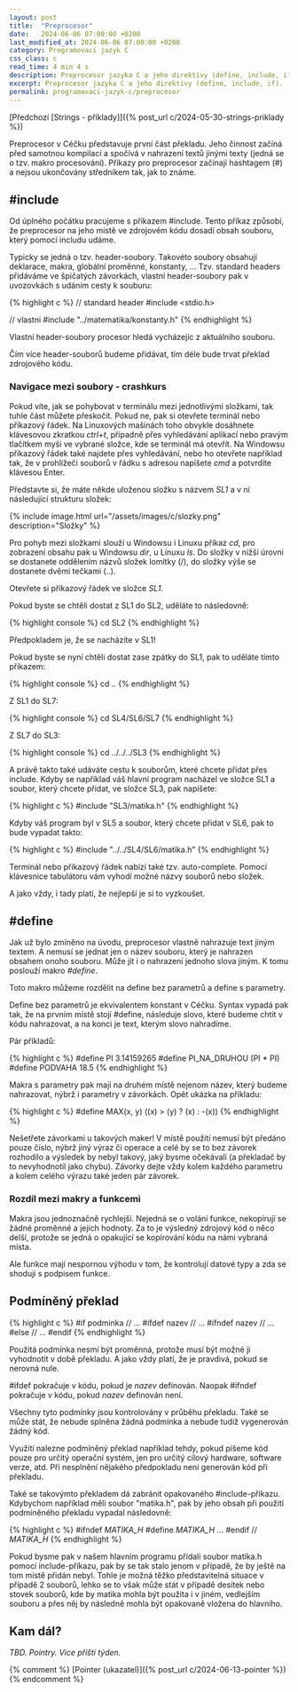 ```yaml
---
layout: post
title:  "Preprocesor"
date:   2024-06-06 07:00:00 +0200
last_modified_at: 2024-06-06 07:00:00 +0200
category: Programovací jazyk C
css_class: c
read_time: 4 min 4 s
description: Preprocesor jazyka C a jeho direktivy (define, include, if).
excerpt: Preprocesor jazyka C a jeho direktivy (define, include, if).
permalink: programovaci-jazyk-c/preprocesor
---
```


[Předchozí [Strings - příklady]]({% post_url c/2024-05-30-strings-priklady %})

Preprocesor v Céčku představuje první část překladu. Jeho činnost začíná před samotnou kompilací a spočívá v nahrazení textů jinými texty (jedná se o tzv. makro procesování). Příkazy pro preprocesor začínají hashtagem (#) a nejsou ukončovány středníkem tak, jak to známe.

## #include

Od úplného počátku pracujeme s příkazem #include. Tento příkaz způsobí, že preprocesor na jeho místě ve zdrojovém kódu dosadí obsah souboru, který pomocí includu udáme.

Typicky se jedná o tzv. header-soubory. Takovéto soubory obsahují deklarace, makra, globální proměnné, konstanty, ... Tzv. standard headers přidáváme ve špičatých závorkách, vlastní header-soubory pak v uvozovkách s udáním cesty k souburu:

{% highlight c %}
// standard header
#include <stdio.h>

// vlastni
#include "../matematika/konstanty.h"
{% endhighlight %}

Vlastní header-soubory procesor hledá vycházejíc z aktuálního souboru.

Čím více header-souborů budeme přidávat, tím déle bude trvat překlad zdrojového kódu.

### Navigace mezi soubory - crashkurs

Pokud víte, jak se pohybovat v terminálu mezi jednotlivými složkami, tak tuhle část můžete přeskočit. Pokud ne, pak si otevřete terminál nebo příkazový řádek. Na Linuxových mašinách toho obvykle dosáhnete klávesovou zkratkou *ctrl+t*, případně přes vyhledávání aplikací nebo pravým tlačítkem myši ve vybrané složce, kde se terminál má otevřít. Na Windowsu příkazový řádek také najdete přes vyhledávání, nebo ho otevřete například tak, že v prohlížeči souborů v řádku s adresou napíšete *cmd* a potvrdíte klávesou Enter.

Představte si, že máte někde uloženou složku s názvem *SL1* a v ní následující strukturu složek:

{% include image.html url="/assets/images/c/slozky.png" description="Složky" %}

Pro pohyb mezi složkami slouží u Windowsu i Linuxu příkaz *cd*, pro zobrazení obsahu pak u Windowsu *dir*, u Linuxu *ls*. Do složky v nižší úrovni se dostanete oddělením názvů složek lomítky (/), do složky výše se dostanete dvěmi tečkami (..).

Otevřete si příkazový řádek ve složce *SL1*.

Pokud byste se chtěli dostat z SL1 do SL2, uděláte to následovně:

{% highlight console %}
cd SL2
{% endhighlight %}

Předpokladem je, že se nacházíte v SL1!

Pokud byste se nyní chtěli dostat zase zpátky do SL1, pak to uděláte tímto příkazem:

{% highlight console %}
cd ..
{% endhighlight %}

Z SL1 do SL7:

{% highlight console %}
cd SL4/SL6/SL7
{% endhighlight %}

Z SL7 do SL3:

{% highlight console %}
cd ../../../SL3
{% endhighlight %}

A právě takto také udáváte cestu k souborům, které chcete přidat přes include. Kdyby se například váš hlavní program nacházel ve složce SL1 a soubor, který chcete přidat, ve složce SL3, pak napíšete:

{% highlight c %}
#include "SL3/matika.h"
{% endhighlight %}

Kdyby váš program byl v SL5 a soubor, který chcete přidat v SL6, pak to bude vypadat takto:

{% highlight c %}
#include "../../SL4/SL6/matika.h"
{% endhighlight %}

Terminál nebo příkazový řádek nabízí také tzv. auto-complete. Pomocí klávesnice tabulátoru vám vyhodí možné názvy souborů nebo složek.

A jako vždy, i tady platí, že nejlepší je si to vyzkoušet.

## #define

Jak už bylo zmíněno na úvodu, preprocesor vlastně nahrazuje text jiným textem. A nemusí se jednat jen o název souboru, který je nahrazen obsahem onoho souboru. Může jít i o nahrazení jednoho slova jiným. K tomu poslouží makro *#define*.

Toto makro můžeme rozdělit na define bez parametrů a define s parametry.

Define bez parametrů je ekvivalentem konstant v Céčku. Syntax vypadá pak tak, že na prvním místě stojí #define, následuje slovo, které budeme chtít v kódu nahrazovat, a na konci je text, kterým slovo nahradíme.

Pár příkladů:

{% highlight c %}
#define PI 3.14159265
#define PI_NA_DRUHOU (PI * PI)
#define PODVAHA 18.5
{% endhighlight %}

Makra s parametry pak mají na druhém místě nejenom název, který budeme nahrazovat, nýbrž i parametry v závorkách. Opět ukázka na příkladu:

{% highlight c %}
#define MAX(x, y) ((x) > (y) ? (x) : -(x))
{% endhighlight %}

Nešetřete závorkami u takových maker! V místě použití nemusí být předáno pouze číslo, nýbrž jiný výraz či operace a celé by se to bez závorek rozhodilo a výsledek by nebyl takový, jaký bysme očekávali (a překladač by to nevyhodnotil jako chybu). Závorky dejte vždy kolem každého parametru a kolem celého výrazu také jeden pár závorek.

### Rozdíl mezi makry a funkcemi

Makra jsou jednoznačně rychlejší. Nejedná se o volání funkce, nekopírují se žádné proměnné a jejich hodnoty. Za to je výsledný zdrojový kód o něco delší, protože se jedná o opakující se kopírování kódu na námi vybraná místa.

Ale funkce mají nespornou výhodu v tom, že kontrolují datové typy a zda se shodují s podpisem funkce.

## Podmíněný překlad

{% highlight c %}
#if podminka
// ...
#ifdef nazev
// ...
#ifndef nazev
// ...
#else
// ...
#endif
{% endhighlight %}

Použitá podmínka nesmí být proměnná, protože musí být možné ji vyhodnotit v době překladu. A jako vždy platí, že je pravdivá, pokud se nerovná nule.

#ifdef pokračuje v kódu, pokud je *nazev* definován. Naopak #ifndef pokračuje v kódu, pokud *nazev* definován není.

Všechny tyto podmínky jsou kontrolovány v průběhu překladu. Také se může stát, že nebude splněna žádná podmínka a nebude tudíž vygenerován žádný kód.

Využití nalezne podmíněný překlad například tehdy, pokud píšeme kód pouze pro určitý operační systém, jen pro určitý cílový hardware, software verze, atd. Při nesplnění nějakého předpokladu není generován kód při překladu. 

Také se takovýmto překladem dá zabránit opakovaného #include-příkazu. Kdybychom například měli soubor "matika.h", pak by jeho obsah při použití podmíněného překladu vypadal následovně:

{% highlight c %}
#ifndef _MATIKA_H_
#define _MATIKA_H_
...
#endif // _MATIKA_H_
{% endhighlight %}

Pokud bysme pak v našem hlavním programu přidali soubor matika.h pomocí include-příkazu, pak by se tak stalo jenom v případě, že by ještě na tom místě přidán nebyl. Tohle je možná těžko představitelná situace v případě 2 souborů, lehko se to však může stát v případě desítek nebo stovek souborů, kde by matika mohla být použita i v jiném, vedlejším souboru a přes něj by následně mohla být opakovaně vložena do hlavního.

## Kam dál?

*TBD. Pointry. Více příští týden.*

{% comment %} [Pointer (ukazatel)]({% post_url c/2024-06-13-pointer %}) {% endcomment %}
